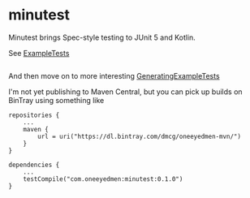 # minutest

Minutest brings Spec-style testing to JUnit 5 and Kotlin.

See [ExampleTests](src/test/kotlin/com/oneeyedmen/minutest/ExampleTests.kt)

```insert-kotlin src/test/kotlin/com/oneeyedmen/minutest/ExampleTests.kt
```

And then move on to more interesting [GeneratingExampleTests](src/test/kotlin/com/oneeyedmen/minutest/GeneratingExampleTests.kt)

I'm not yet publishing to Maven Central, but you can pick up builds on BinTray using something like

```
repositories {
    ...
    maven {
        url = uri("https://dl.bintray.com/dmcg/oneeyedmen-mvn/")
    }
}

dependencies {
    ...
    testCompile("com.oneeyedmen:minutest:0.1.0")
}
```
